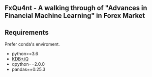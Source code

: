 ## FxQu4nt - A walking through of "Advances in Financial Machine Learning" in Forex Market

## Requirements
Prefer conda's enviroment.
* python>=3.6
* [KDB+/Q](https://kx.com/) 
* qpython==2.0.0
* pandas==0.25.3